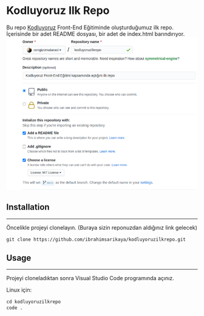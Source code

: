 # Kodluyoruz Ilk Repo
Bu repo [Kodluyoruz](https://www.kodluyoruz.org) Front-End Eğitiminde oluşturduğumuz ilk repo. İçerisinde bir adet README dosyası, bir adet de index.html barındırıyor.
![](https://raw.githubusercontent.com/Kodluyoruz/taskforce/main/git/odev1/figures/github.png)
## Installation
-------------------------------------------------------------------------------------------------------------------------
Öncelikle projeyi clonelayın. (Buraya sizin reponuzdan aldığınız link gelecek)
```
git clone https://github.com/ibrahimsarikaya/kodluyoruzilkrepo.git

```
## Usage
-------------------------------------------------------------------------------------------------------------------------
Projeyi cloneladıktan sonra Visual Studio Code programında açınız.

Linux için:
```
cd kodluyoruzilkrepo
code .

```
